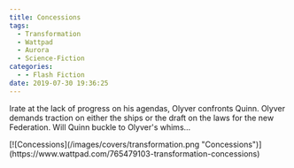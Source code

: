 ```yaml
---
title: Concessions
tags:
  - Transformation
  - Wattpad
  - Aurora
  - Science-Fiction
categories:
  - - Flash Fiction
date: 2019-07-30 19:36:25
---
```


Irate at the lack of progress on his agendas, Olyver confronts Quinn.  Olyver demands traction on either the ships or the draft on the laws for the new Federation.  Will Quinn buckle to Olyver's whims...<!-- more -->
<div class="center">[![Concessions](/images/covers/transformation.png "Concessions")](https://www.wattpad.com/765479103-transformation-concessions)</div>
